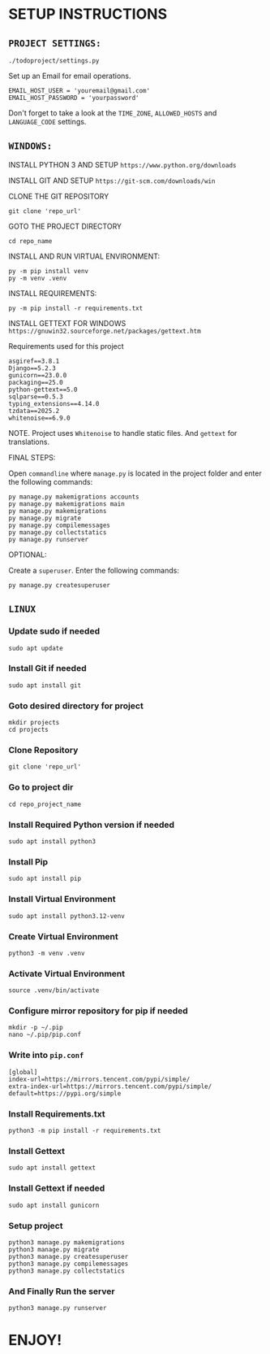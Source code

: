 # SETUP INSTRUCTIONS

## `PROJECT SETTINGS:`

`./todoproject/settings.py`

Set up an Email for email operations.

    EMAIL_HOST_USER = 'youremail@gmail.com'
    EMAIL_HOST_PASSWORD = 'yourpassword'

Don't forget to take a look at the `TIME_ZONE`, `ALLOWED_HOSTS` and `LANGUAGE_CODE` settings.

## `WINDOWS:`

INSTALL PYTHON 3 AND SETUP
`https://www.python.org/downloads`

INSTALL GIT AND SETUP 
`https://git-scm.com/downloads/win`

CLONE THE GIT REPOSITORY
    
    git clone 'repo_url'

GOTO THE PROJECT DIRECTORY

    cd repo_name

INSTALL AND RUN VIRTUAL ENVIRONMENT:
    
    py -m pip install venv
    py -m venv .venv

INSTALL REQUIREMENTS:

    py -m pip install -r requirements.txt

INSTALL GETTEXT FOR WINDOWS
`https://gnuwin32.sourceforge.net/packages/gettext.htm`

Requirements used for this project

    asgiref==3.8.1
    Django==5.2.3
    gunicorn==23.0.0
    packaging==25.0
    python-gettext==5.0
    sqlparse==0.5.3
    typing_extensions==4.14.0
    tzdata==2025.2
    whitenoise==6.9.0

NOTE. Project uses `Whitenoise` to handle static files. And `gettext` for translations.

FINAL STEPS:

Open `commandline` where `manage.py` is located in the project folder and enter the following commands:

    py manage.py makemigrations accounts
    py manage.py makemigrations main
    py manage.py makemigrations
    py manage.py migrate
    py manage.py compilemessages
    py manage.py collectstatics
    py manage.py runserver

OPTIONAL:

Create a `superuser`. Enter the following commands:

    py manage.py createsuperuser


## `LINUX`

### Update sudo if needed
    
    sudo apt update

### Install Git if needed
    
    sudo apt install git

### Goto desired directory for project
    
    mkdir projects
    cd projects

### Clone Repository
    
    git clone 'repo_url'

### Go to project dir
    
    cd repo_project_name

### Install Required Python version if needed
    
    sudo apt install python3

### Install Pip
    
    sudo apt install pip

### Install Virtual Environment
    
    sudo apt install python3.12-venv

### Create Virtual Environment
    
    python3 -m venv .venv

### Activate Virtual Environment
    
    source .venv/bin/activate

### Configure mirror repository for pip if needed
    
    mkdir -p ~/.pip
    nano ~/.pip/pip.conf

### Write into `pip.conf`
    
    [global]
    index-url=https://mirrors.tencent.com/pypi/simple/
    extra-index-url=https://mirrors.tencent.com/pypi/simple/
    default=https://pypi.org/simple

### Install Requirements.txt
    
    python3 -m pip install -r requirements.txt

### Install Gettext
    
    sudo apt install gettext

### Install Gettext if needed
    
    sudo apt install gunicorn

### Setup project
    
    python3 manage.py makemigrations
    python3 manage.py migrate
    python3 manage.py createsuperuser
    python3 manage.py compilemessages
    python3 manage.py collectstatics

### And Finally Run the server
    
    python3 manage.py runserver


# ENJOY!